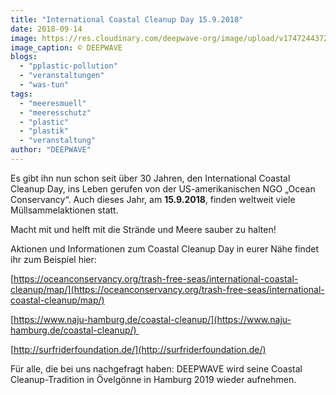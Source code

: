 ```yaml
---
title: "International Coastal Cleanup Day 15.9.2018"
date: 2018-09-14
image: https://res.cloudinary.com/deepwave-org/image/upload/v1747244372/deepwave.org/IMG_1118-1200x1607-765x1024.jpg
image_caption: © DEEPWAVE
blogs: 
  - "pplastic-pollution"
  - "veranstaltungen"
  - "was-tun"
tags: 
  - "meeresmuell"
  - "meeresschutz"
  - "plastic"
  - "plastik"
  - "veranstaltung"
author: "DEEPWAVE"
---
```


Es gibt ihn nun schon seit über 30 Jahren, den International Coastal Cleanup Day, ins Leben gerufen von der US-amerikanischen NGO „Ocean Conservancy“. Auch dieses Jahr, am **15.9.2018**, finden weltweit viele Müllsammelaktionen statt.

Macht mit und helft mit die Strände und Meere sauber zu halten!

Aktionen und Informationen zum Coastal Cleanup Day in eurer Nähe findet ihr zum Beispiel hier:

[https://oceanconservancy.org/trash-free-seas/international-coastal-cleanup/map/](https://oceanconservancy.org/trash-free-seas/international-coastal-cleanup/map/)

[https://www.naju-hamburg.de/coastal-cleanup/](https://www.naju-hamburg.de/coastal-cleanup/) 

[http://surfriderfoundation.de/](http://surfriderfoundation.de/)

Für alle, die bei uns nachgefragt haben: DEEPWAVE wird seine Coastal Cleanup-Tradition in Övelgönne in Hamburg 2019 wieder aufnehmen.
